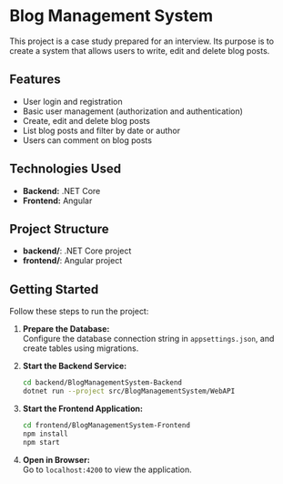 # Blog Management System

This project is a case study prepared for an interview. Its purpose is to create a system that allows users to write, edit and delete blog posts.

## Features

- User login and registration
- Basic user management (authorization and authentication)
- Create, edit and delete blog posts
- List blog posts and filter by date or author
- Users can comment on blog posts

## Technologies Used

- **Backend:** .NET Core
- **Frontend:** Angular

## Project Structure

- **backend/**: .NET Core project
- **frontend/**: Angular project

## Getting Started

Follow these steps to run the project:
1. **Prepare the Database:**<br>
   Configure the database connection string in `appsettings.json`, and create tables using migrations.
   
3. **Start the Backend Service:**
   ```bash
   cd backend/BlogManagementSystem-Backend
   dotnet run --project src/BlogManagementSystem/WebAPI
   
4. **Start the Frontend Application:**
   ```bash
   cd frontend/BlogManagementSystem-Frontend
   npm install
   npm start

5. **Open in Browser:**<br>
   Go to `localhost:4200` to view the application.
